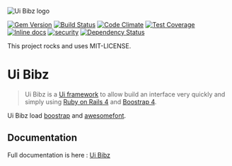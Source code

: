 ![Ui Bibz logo](http://hummel.link/Ui-Bibz/2.0.0/images/ui-bibz-logo-without-border.gif)

[![Gem Version](https://badge.fury.io/rb/ui_bibz.svg)](http://badge.fury.io/rb/ui_bibz)
[![Build Status](https://travis-ci.org/thooams/Ui-Bibz.svg)](https://travis-ci.org/thooams/Ui-Bibz)
[![Code Climate](https://codeclimate.com/github/thooams/Ui-Bibz/badges/gpa.svg)](https://codeclimate.com/github/thooams/Ui-Bibz)
[![Test Coverage](https://codeclimate.com/github/thooams/Ui-Bibz/badges/coverage.svg)](https://codeclimate.com/github/thooams/Ui-Bibz)
[![Inline docs](http://inch-ci.org/github/thooams/Ui-Bibz.svg?branch=master)](http://inch-ci.org/github/thooams/Ui-Bibz)
[![security](https://hakiri.io/github/thooams/Ui-Bibz/master.svg)](https://hakiri.io/github/thooams/Ui-Bibz/master)
[![Dependency Status](https://gemnasium.com/thooams/Ui-Bibz.svg)](https://gemnasium.com/thooams/Ui-Bibz)

This project rocks and uses MIT-LICENSE.

# Ui Bibz
> Ui Bibz is a [Ui framework](http://fr.wikipedia.org/wiki/Framework_d%27interface)
> to allow build an interface very quickly and simply
> using [Ruby on Rails 4](http://rubyonrails.org/) and [Boostrap 4](http://getbootstrap.com/).

Ui Bibz load [boostrap](http://getbootstrap.com/) and [awesomefont](http://fontawesome.io/).


## Documentation
Full documentation is here :
[Ui Bibz](http://hummel.link/Ui-Bibz/)
